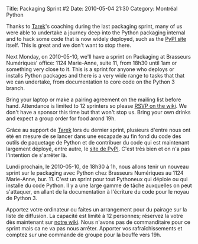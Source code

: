 Title: Packaging Sprint #2
Date: 2010-05-04 21:30
Category: Montréal Python

<!--:en-->

Thanks to [Tarek][]'s coaching during the last packaging sprint, many of
us were able to undertake a journey deep into the Python packaging
internal and to hack some code that is now widely deployed, such as the
[PyPI site][] itself. This is great and we don't want to stop there.

Next Monday, on 2010-05-10, we'll have a sprint on Packaging at
Brasseurs Numériques' office: 1124 Marie-Anne, suite 11, from 18h30
until 1am or something very close to it. This is a sprint for anyone who
deploys or installs Python packages and there is a very wide range to
tasks that that we can undertake, from documentation to core code on the
Python 3 branch.

Bring your laptop or make a pairing agreement on the mailing list before
hand. Attendance is limited to 12 sprinters so please [RSVP on the
wiki][]. We don't have a sponsor this time but that won't stop us. Bring
your own drinks and expect a group order for food arond 19h.

<!--:--><!--:fr-->

Grâce au support de [Tarek][] lors du dernier sprint, plusieurs d'entre
nous ont été en mesure de se lancer dans une escapade au fin fond du
code des outils de paquetage de Python et de contribuer du code qui est
maintenant largement déployé, entre autre, le [site de PyPI][PyPI site].
C'est très bien et on n'a pas l'intention de s'arrêter là.

Lundi prochain, le 2010-05-10, de 18h30 à 1h, nous allons tenir un
nouveau sprint sur le packaging avec Python chez Brasseurs Numériques au
1124 Marie-Anne, bur. 11. C'est un sprint pour tout Pythoneux qui
déploie ou qui installe du code Python. Il y a une large gamme de tâche
auxquelles on peut s'attaquer, en allant de la documentation à
l'écriture du code pour le noyau de Python 3.

Apportez votre ordinateur ou faites un arrangement pour du pairage sur
la liste de diffusion. La capacité est limité à 12 personnes; réservez
la votre dès maintenant sur [notre wiki][RSVP on the wiki]. Nous n'avons
pas de commanditaire pour ce sprint mais ca ne va pas nous arrêter.
Apporter vos rafraîchissements et comptez sur une commande de groupe
pour la bouffe vers 19h.

<!--:-->

</p>

  [Tarek]: http://tarekziade.wordpress.com/
  [PyPI site]: http://pypi.python.org/pypi
  [RSVP on the wiki]: http://wiki.montrealpython.org/index.php/Packaging_with_distutil2_2
